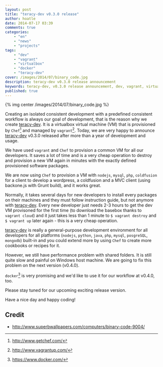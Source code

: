 ```yaml
---
layout: post
title: "teracy-dev v0.3.0 release"
author: hoatle
date: 2014-07-17 03:39
comments: true
categories:
    - "en"
    - "news"
    - "projects"
tags:
    - "dev"
    - "vagrant"
    - "virtualbox"
    - "docker"
    - "teracy-dev"
cover: /images/2014/07/binary_code.jpg
description: teracy-dev v0.3.0 release announcement
keywords: teracy-dev, v0.3.0 release announcement, dev, vagrant, virtualbox, docker
published: true
---
```


{% img center /images/2014/07/binary_code.jpg %}


Creating an isolated consistent development with a predefined consistent workflow is always our
goal of development, that is the reason why we create [teracy-dev][]. It is a virtualbox virtual
machine (VM) that is provisioned by `Chef`[^1] and managed by `vagrant`[^2]. Today, we are very happy
to announce [teracy-dev][] v0.3.0 released  after more than a year of development and usage.

<!-- more -->

We have used `vagrant` and `Chef` to provision a common VM for all our developers.
It saves a lot of time and is a very cheap operation to destroy and provision a new VM again in minutes
with the exactly defined provisioned software packages.


We are now using `Chef` to provision a VM with `nodejs`, `mysql`, `php`, `coldfusion` for a client to
develop a wordpress, a coldfusion and a MVC client (using backone.js with Grunt build), and it works
great.

Normally, it takes several days for new developers to install every packages on
their machines and they must follow instruction guide, but not anymore with [teracy-dev][].
Every new developer just needs 2-3 hours to get the dev VM provisoned for the first time (to
download the basebox thanks to `vagrant cloud`) and it just takes less than 1 minute to
`$ vagrant destroy` and `$ vagrant up` later again - this is a very cheap operation.


[teracy-dev][] is really a general-purpose development environment for all developers for all platforms
(`nodejs`, `python`, `java`, `php`, `mysql`, `posgreSQL`, `mongodb`) built-in and you could extend
more by using `Chef` to create more cookbooks or recipes for it.


However, we still have performance problem with shared folders. It is still quite slow and
painful on Windows host machine. We are going to fix this problem on the next version (v0.4.0).

`docker`[^3] is very promising and we'd like to use it for our workflow at v0.4.0, too.

Please stay tuned for our upcoming exciting release version.

Have a nice day and happy coding!


Credit
------

- http://www.superbwallpapers.com/computers/binary-code-9004/


[teracy-dev]: https://github.com/teracyhq/dev
[^1]: http://www.getchef.com/
[^2]: http://www.vagrantup.com/
[^3]: https://www.docker.com/
